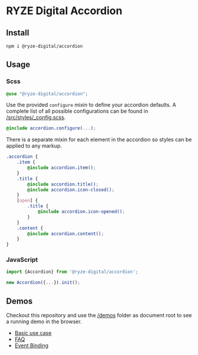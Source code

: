 # RYZE Digital Accordion

## Install

```sh
npm i @ryze-digital/accordion
```

## Usage

### Scss

```scss
@use "@ryze-digital/accordion";
```

Use the provided `configure` mixin to define your accordion defaults. A complete list of all possible configurations can
be found in [/src/styles/_config.scss](src/styles/_config.scss).

```scss
@include accordion.configure(...);
```

There is a separate mixin for each element in the accordion so styles can be applied to any markup.

```scss
.accordion {
    .item {
        @include accordion.item();
    }
    .title {
        @include accordion.title();
        @include accordion.icon-closed();
    }
    [open] {
        .title {
            @include accordion.icon-opened();
        }
    }
    .content {
        @include accordion.content();
    }
}
```




### JavaScript

```js
import {Accordion} from '@ryze-digital/accordion';

new Accordion({...}).init();
```

## Demos

Checkout this repository and use the [/demos](/demos) folder as document root to see a running demo in the browser. 

- [Basic use case](/demos/basic.html)
- [FAQ](/demos/faq.html)
- [Event Binding](/demos/event-binding.html)